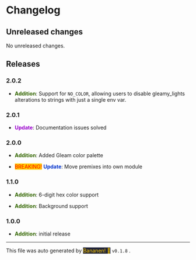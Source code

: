 
# Changelog


## Unreleased changes
            
No unreleased changes.

## Releases



### 2.0.2
-  **<span style="color: #336600">Addition</span>**: Support for `NO_COLOR`, allowing users to disable gleamy_lights alterations to strings with just a single env var.


### 2.0.1
-  **<span style="color: #9900cc">Update</span>**: Documentation issues solved


### 2.0.0
-  **<span style="color: #336600">Addition</span>**: Added Gleam color palette

- <span style="color: red; background-color: #ffcc00">BREAKING!</span> **<span style="color: #0033cc">Update</span>**: Move premixes into own module


### 1.1.0
-  **<span style="color: #336600">Addition</span>**: 6-digit hex color support

-  **<span style="color: #336600">Addition</span>**: Background support


### 1.0.0
-  **<span style="color: #336600">Addition</span>**: initial release


<hr>
            
This file was auto generated by [<span style="background-color: #24273a; color: #ffcc00">Bananen! 🍌</span>](https://github.com/strawmelonjuice/bananen/) `v0.1.8`
.
